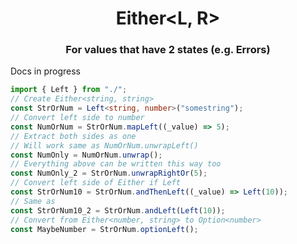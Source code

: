 <h1 align="center">Either&lt;L, R&gt;</h1>
<h3 align="center">For values that have 2 states (e.g. Errors)</h3>

Docs in progress

```ts
import { Left } from "./";
// Create Either<string, string>
const StrOrNum = Left<string, number>("somestring");
// Convert left side to number
const NumOrNum = StrOrNum.mapLeft((_value) => 5);
// Extract both sides as one
// Will work same as NumOrNum.unwrapLeft()
const NumOnly = NumOrNum.unwrap();
// Everything above can be written this way too
const NumOnly_2 = StrOrNum.unwrapRightOr(5);
// Convert left side of Either if Left
const StrOrNum10 = StrOrNum.andThenLeft((_value) => Left(10));
// Same as
const StrOrNum10_2 = StrOrNum.andLeft(Left(10));
// Convert from Either<number, string> to Option<number>
const MaybeNumber = StrOrNum.optionLeft();
```
